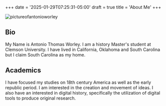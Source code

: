 +++
date = '2025-01-29T07:25:31-05:00'
draft = true
title = 'About Me'
+++

![pictureofantonioworley](/antonioworley.jpg)

## Bio

My Name is Antonio Thomas Worley. I am a history Master's student at Clemson University. I have lived in California, Oklahoma and South Carolina but I claim South Carolina as my home. 

## Academics

I have focused my studies on 18th century America as well as the early republic period. I am interested in the creation and movement of ideas. I also have an interested in digital history, specifically the utilization of digital tools to produce original research. 
